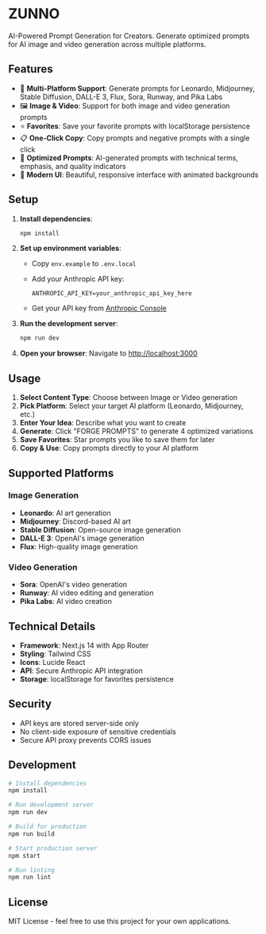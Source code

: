 # ZUNNO

AI-Powered Prompt Generation for Creators. Generate optimized prompts for AI image and video generation across multiple platforms.

## Features

- 🎨 **Multi-Platform Support**: Generate prompts for Leonardo, Midjourney, Stable Diffusion, DALL-E 3, Flux, Sora, Runway, and Pika Labs
- 🖼️ **Image & Video**: Support for both image and video generation prompts
- ⭐ **Favorites**: Save your favorite prompts with localStorage persistence
- 📋 **One-Click Copy**: Copy prompts and negative prompts with a single click
- 🎯 **Optimized Prompts**: AI-generated prompts with technical terms, emphasis, and quality indicators
- 🎨 **Modern UI**: Beautiful, responsive interface with animated backgrounds

## Setup

1. **Install dependencies**:

   ```bash
   npm install
   ```

2. **Set up environment variables**:
   - Copy `env.example` to `.env.local`
   - Add your Anthropic API key:

     ```
     ANTHROPIC_API_KEY=your_anthropic_api_key_here
     ```

   - Get your API key from [Anthropic Console](https://console.anthropic.com/)

3. **Run the development server**:

   ```bash
   npm run dev
   ```

4. **Open your browser**:
   Navigate to [http://localhost:3000](http://localhost:3000)

## Usage

1. **Select Content Type**: Choose between Image or Video generation
2. **Pick Platform**: Select your target AI platform (Leonardo, Midjourney, etc.)
3. **Enter Your Idea**: Describe what you want to create
4. **Generate**: Click "FORGE PROMPTS" to generate 4 optimized variations
5. **Save Favorites**: Star prompts you like to save them for later
6. **Copy & Use**: Copy prompts directly to your AI platform

## Supported Platforms

### Image Generation

- **Leonardo**: AI art generation
- **Midjourney**: Discord-based AI art
- **Stable Diffusion**: Open-source image generation
- **DALL-E 3**: OpenAI's image generation
- **Flux**: High-quality image generation

### Video Generation

- **Sora**: OpenAI's video generation
- **Runway**: AI video editing and generation
- **Pika Labs**: AI video creation

## Technical Details

- **Framework**: Next.js 14 with App Router
- **Styling**: Tailwind CSS
- **Icons**: Lucide React
- **API**: Secure Anthropic API integration
- **Storage**: localStorage for favorites persistence

## Security

- API keys are stored server-side only
- No client-side exposure of sensitive credentials
- Secure API proxy prevents CORS issues

## Development

```bash
# Install dependencies
npm install

# Run development server
npm run dev

# Build for production
npm run build

# Start production server
npm start

# Run linting
npm run lint
```

## License

MIT License - feel free to use this project for your own applications.

